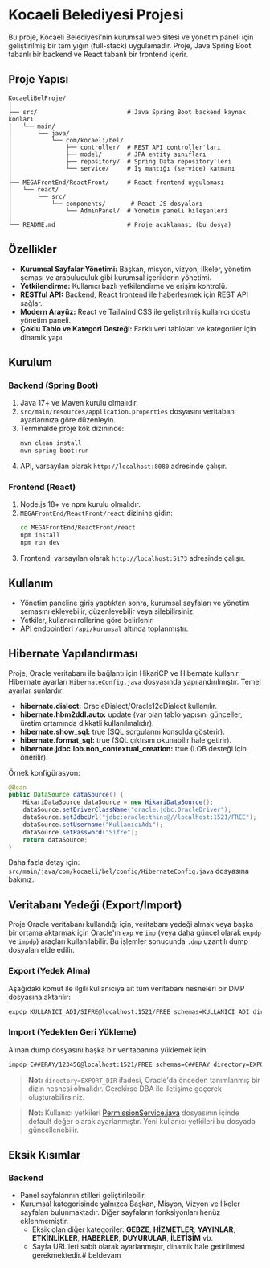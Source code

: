 # Kocaeli Belediyesi Projesi

Bu proje, Kocaeli Belediyesi'nin kurumsal web sitesi ve yönetim paneli için geliştirilmiş bir tam yığın (full-stack) uygulamadır. Proje, Java Spring Boot tabanlı bir backend ve React tabanlı bir frontend içerir.

## Proje Yapısı

```
KocaeliBelProje/
│
├── src/                         # Java Spring Boot backend kaynak kodları
│   └── main/
│       └── java/
│           └── com/kocaeli/bel/
│               ├── controller/  # REST API controller'ları
│               ├── model/       # JPA entity sınıfları
│               ├── repository/  # Spring Data repository'leri
│               └── service/     # İş mantığı (service) katmanı
│
├── MEGAFrontEnd/ReactFront/     # React frontend uygulaması
│   └── react/
│       └── src/
│           └── components/       # React JS dosyaları
│               └── AdminPanel/  # Yönetim paneli bileşenleri
│
└── README.md                    # Proje açıklaması (bu dosya)
```

## Özellikler

- **Kurumsal Sayfalar Yönetimi:** Başkan, misyon, vizyon, ilkeler, yönetim şeması ve arabuluculuk gibi kurumsal içeriklerin yönetimi.
- **Yetkilendirme:** Kullanıcı bazlı yetkilendirme ve erişim kontrolü.
- **RESTful API:** Backend, React frontend ile haberleşmek için REST API sağlar.
- **Modern Arayüz:** React ve Tailwind CSS ile geliştirilmiş kullanıcı dostu yönetim paneli.
- **Çoklu Tablo ve Kategori Desteği:** Farklı veri tabloları ve kategoriler için dinamik yapı.

## Kurulum

### Backend (Spring Boot)

1. Java 17+ ve Maven kurulu olmalıdır.
2. `src/main/resources/application.properties` dosyasını veritabanı ayarlarınıza göre düzenleyin.
3. Terminalde proje kök dizininde:
    ```sh
    mvn clean install
    mvn spring-boot:run
    ```
4. API, varsayılan olarak `http://localhost:8080` adresinde çalışır.

### Frontend (React)

1. Node.js 18+ ve npm kurulu olmalıdır.
2. `MEGAFrontEnd/ReactFront/react` dizinine gidin:
    ```sh
    cd MEGAFrontEnd/ReactFront/react
    npm install
    npm run dev
    ```
3. Frontend, varsayılan olarak `http://localhost:5173` adresinde çalışır.

## Kullanım

- Yönetim paneline giriş yaptıktan sonra, kurumsal sayfaları ve yönetim şemasını ekleyebilir, düzenleyebilir veya silebilirsiniz.
- Yetkiler, kullanıcı rollerine göre belirlenir.
- API endpointleri `/api/kurumsal` altında toplanmıştır.

## Hibernate Yapılandırması

Proje, Oracle veritabanı ile bağlantı için HikariCP ve Hibernate kullanır. Hibernate ayarları `HibernateConfig.java` dosyasında yapılandırılmıştır. Temel ayarlar şunlardır:

- **hibernate.dialect:** OracleDialect/Oracle12cDialect kullanılır.
- **hibernate.hbm2ddl.auto:** update (var olan tablo yapısını günceller, üretim ortamında dikkatli kullanılmalıdır).
- **hibernate.show_sql:** true (SQL sorgularını konsolda gösterir).
- **hibernate.format_sql:** true (SQL çıktısını okunabilir hale getirir).
- **hibernate.jdbc.lob.non_contextual_creation:** true (LOB desteği için önerilir).

Örnek konfigürasyon:
```java
@Bean
public DataSource dataSource() {
    HikariDataSource dataSource = new HikariDataSource();
    dataSource.setDriverClassName("oracle.jdbc.OracleDriver");
    dataSource.setJdbcUrl("jdbc:oracle:thin:@//localhost:1521/FREE");
    dataSource.setUsername("KullanıcıAdı");
    dataSource.setPassword("Sifre");
    return dataSource;
}
```
Daha fazla detay için: `src/main/java/com/kocaeli/bel/config/HibernateConfig.java` dosyasına bakınız.

## Veritabanı Yedeği (Export/Import)

Proje Oracle veritabanı kullandığı için, veritabanı yedeği almak veya başka bir ortama aktarmak için Oracle'ın `exp` ve `imp` (veya daha güncel olarak `expdp` ve `impdp`) araçları kullanılabilir. Bu işlemler sonucunda `.dmp` uzantılı dump dosyaları elde edilir.

### Export (Yedek Alma)

Aşağıdaki komut ile ilgili kullanıcıya ait tüm veritabanı nesneleri bir DMP dosyasına aktarılır:

```sh
expdp KULLANICI_ADI/SIFRE@localhost:1521/FREE schemas=KULLANICI_ADI directory=EXPORT_DIR dumpfile=backup.dmp logfile=backup.log
```

### Import (Yedekten Geri Yükleme)

Alınan dump dosyasını başka bir veritabanına yüklemek için:

```sh
impdp C##ERAY/123456@localhost:1521/FREE schemas=C##ERAY directory=EXPORT_DIR dumpfile=backup.dmp logfile=import.log


```

> **Not:** `directory=EXPORT_DIR` ifadesi, Oracle'da önceden tanımlanmış bir dizin nesnesi olmalıdır. Gerekirse DBA ile iletişime geçerek oluşturabilirsiniz.

> **Not:** Kullanıcı yetkileri [PermissionService.java](src/main/java/com/kocaeli/bel/service/PermissionService.java) dosyasının içinde default değer olarak ayarlanmıştır. Yeni kullanıcı yetkileri bu dosyada güncellenebilir.

## Eksik Kısımlar

### Backend
- Panel sayfalarının stilleri geliştirilebilir.
- Kurumsal kategorisinde yalnızca Başkan, Misyon, Vizyon ve İlkeler sayfaları bulunmaktadır. Diğer sayfaların fonksiyonları henüz eklenmemiştir.
    - Eksik olan diğer kategoriler: **GEBZE**, **HİZMETLER**, **YAYINLAR**, **ETKİNLİKLER**, **HABERLER**, **DUYURULAR**, **İLETİŞİM** vb.
  - Sayfa URL'leri sabit olarak ayarlanmıştır, dinamik hale getirilmesi gerekmektedir.# beldevam
